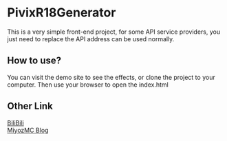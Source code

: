 # PivixR18Generator

This is a very simple front-end project, for some API service providers, you just need to replace the API address can be used normally.

## How to use?

You can visit the demo site to see the effects, or clone the project to your computer. Then use your browser to open the index.html

## Other Link

[BiliBili](https://m.bilibili.com/space/1666723512)<br>
[MiyozMC Blog](https://miyozmc.pages.dev)
